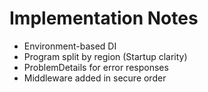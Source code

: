 # Implementation Notes

- Environment-based DI
- Program split by region (Startup clarity)
- ProblemDetails for error responses
- Middleware added in secure order
